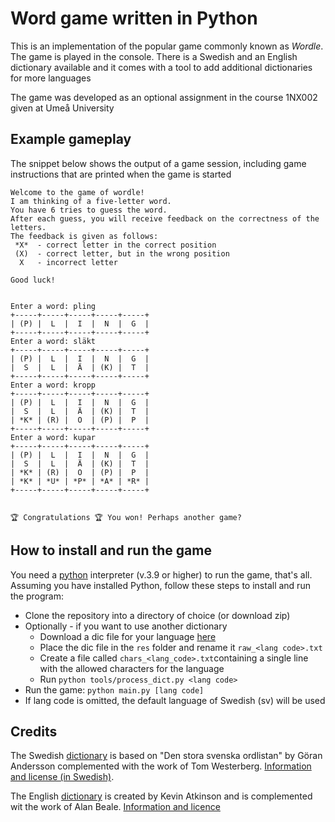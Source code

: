 # Word game written in Python

This is an implementation of the popular game commonly known as _Wordle_. 
The game is played in the console. There is a Swedish and an English dictionary
available and it comes with a tool to add additional dictionaries for more languages

The game was developed as an optional assignment in the course 1NX002 given at
Umeå University 

## Example gameplay

The snippet below shows the output of a game session, including game instructions that
are printed when the game is started
```
Welcome to the game of wordle!
I am thinking of a five-letter word.
You have 6 tries to guess the word.
After each guess, you will receive feedback on the correctness of the letters.
The feedback is given as follows:
 *X*  - correct letter in the correct position
 (X)  - correct letter, but in the wrong position
  X   - incorrect letter

Good luck!


Enter a word: pling
+-----+-----+-----+-----+-----+
| (P) |  L  |  I  |  N  |  G  |
+-----+-----+-----+-----+-----+
Enter a word: släkt
+-----+-----+-----+-----+-----+
| (P) |  L  |  I  |  N  |  G  |
|  S  |  L  |  Ä  | (K) |  T  |
+-----+-----+-----+-----+-----+
Enter a word: kropp
+-----+-----+-----+-----+-----+
| (P) |  L  |  I  |  N  |  G  |
|  S  |  L  |  Ä  | (K) |  T  |
| *K* | (R) |  O  | (P) |  P  |
+-----+-----+-----+-----+-----+
Enter a word: kupar
+-----+-----+-----+-----+-----+
| (P) |  L  |  I  |  N  |  G  |
|  S  |  L  |  Ä  | (K) |  T  |
| *K* | (R) |  O  | (P) |  P  |
| *K* | *U* | *P* | *A* | *R* |
+-----+-----+-----+-----+-----+


🏆 Congratulations 🏆 You won! Perhaps another game?
```

## How to install and run the game

You need a [python](https://www.python.org/downloads/) interpreter (v.3.9 or higher) to run the game, that's all.
Assuming you have installed Python, follow these steps to install and run the program:
* Clone the repository into a directory of choice (or download zip)
* Optionally - if you want to use another dictionary
  * Download a dic file for your language [here](https://github.com/titoBouzout/Dictionaries)
  * Place the dic file in the `res` folder and rename it `raw_<lang code>.txt`
  * Create a file called `chars_<lang_code>.txt`containing a single line with the allowed characters for the language
  * Run `python tools/process_dict.py <lang code>`
* Run the game: `python main.py [lang code]`
* If lang code is omitted, the default language of Swedish (sv) will be used

## Credits
The Swedish [dictionary](https://github.com/titoBouzout/Dictionaries/blob/master/Swedish.dic) is based on "Den stora svenska ordlistan" by Göran Andersson complemented with the work of Tom Westerberg. [Information and license (in Swedish)](https://github.com/titoBouzout/Dictionaries/blob/master/Swedish.txt).

The English [dictionary](https://github.com/titoBouzout/Dictionaries/blob/master/English%20(American).dic) is created by Kevin Atkinson and is complemented wit the work of Alan Beale. [Information and licence](https://github.com/titoBouzout/Dictionaries/blob/master/English%20(American).txt)